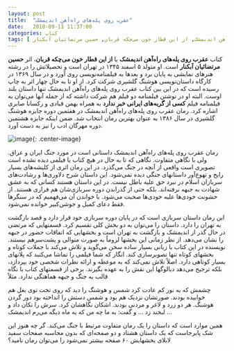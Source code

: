 ```yaml
---
layout: post
title:  "عقرب روی پله‌های راه‌آهن اندیمشک"
date:   2018-09-11 11:37:00
categories: کتاب
tags: [ رمان, داستان, عقرب روی پله‌های راه‌آهن اندیمشک, از این قطار خون می‌چکه قربان, حسین مرتضائیان آبکنار]
---
```

کتاب **عقرب روی پله‌های راه‌آهن اندیمشک** یا **از این قطار خون می‌چکه قربان**، اثر **حسین مرتضائیان آبکنار** است. او متولد ۵ اسفند ۱۳۴۵ در تهران است و تحصیلاتش را در رشته هنرهای نمایشی به پایان برد و بعدها به فیلمنامه‌نویسی روی آورد و در سال ۱۳۶۹ در کارگاه داستان‌نویسی هوشنگ گلشیری شرکت کرد. از او تا به حال چهار اثر به چاپ رسیده است که در این بین کتاب عقرب روی پله‌های راه‌آهن اندیمشک تنها داستان بلند اوست. البته او در نوشتن فیلمنامه دو فیلم هم شرکت داشته که از جمله آنها می‌توان به فیلمنامه فیلم **کسی از گربه‌های ایرانی خبر ندارد** به همراه بهمن قبادی و رکسانا صابری اشاره کرد. رمان عقرب روی پله‌های راه‌آهن اندیمشک در هفتمین دوره جایزه هوشنگ گلشیری در سال ۱۳۸۶ به عنوان بهترین رمان انتخاب شد. ضمن اینکه جایزه هشتمین دوره مهرگان ادب را نیز به دست آورد.

![image](https://files.virgool.io/upload/users/210/posts/s10lnhqdmecd/oquj2jx7jo8e.jpeg "عقرب روی پله‌های راه‌آهن اندیمشک"){: .center-image}

رمان عقرب روی پله‌های راه‌آهن اندیمشک داستانی است در مورد جنگ ایران و عراق. ولی با نگاهی متفاوت. نگاهی که تا به حال در هیچ کتاب یا فیلمی دیده نشده است تصویری است واقعی از آنچه در جنگ می‌گذرد. در این رمان اثری از کلیشه‌های بسیار رایج و تهوع‌آور داستانهای جنگی دیده نمی‌شود. این داستان شرح دلاوری‌ها و رشادت‌های سربازان اسلام در نبرد حق علیه باطل نیست. در این داستان هستند کسانی که به عشق شهادت به جبهه نرفته‌اند. بلکه حتی از گذراندن دوره سربازی‌شان هم فراری هستند. از خشونت خودی‌ها علیه خودی‌ها صحبت می‌شود. با خواندن آن می‌فهمیم که در سنگرها فقط دعای کمیل و جوشن‌کبیر خوانده نمی‌شود.

این رمان داستان سربازی است که در پایان دوره سربازی خود قرار دارد و قصد بازگشت به تهران را دارد. داستان را می‌توان به دو بخش کلی تقسیم کرد. قسمتهایی که مرتضی در حال گذر از اندیمشک و بازگشت به تهران است و بخشهایی که اتفاقات حضور در جبهه را نشان می‌دهد. از نظر زمانی این بخشها لزوماً به صورت متوالی و پشت‌سرهم نیستند.
نویسنده در این کتاب با زبانی بسیار ساده سخن می‌گوید و تلاش می‌کند با جملات کوتاه و بخشهای کوتاه تنها تصویرسازی کند. انگار که شما فیلمی را تماشا می‌کنید که پلانهای بسیار کوتاهی دارد. اصلاً تلاش نمی‌کند که به موعظه و ارائه نظرات شخصی خود بپردازد، بلکه ترجیح می‌دهد دیالوگها این نقش را به عهده بگیرند.
برخی از قسمتهای کتاب با نگاه قالب به جنگ و جبهه هماهنگی ندارد. مثلاً

چشمش که به نور کم عادت کرد شمس و هوشنگ را دید که روی تخت توی بغل هم خوابیده بودند. صورتشان نزدیک هم بود و شمس دستش را انداخته بود دور گردن هوشنگ. هر دو زرد و لاغر و مردنی بودند. اشکان نگاهشان کرد. سرش را تکان داد و لبخند زد … و گفت: به ما چه من که یه ماه دیگه می‌رم اندیمشک …

همین موارد است که داستان را یک رمان متفاوت مرتبط با جنگ می‌کند. گر چه هنوز این شک پابرجاست که یک داستان هشتاد و دو صفحه‌ای که بدون محاسبه صفحات سفید لابلای بخشهایش ۶۰ صفحه بیشتر نمی‌شود را می‌توان رمان نامید؟
